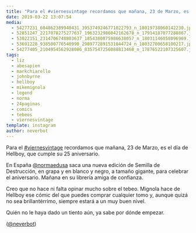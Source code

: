 ```yaml
---
title: "Para el #viernesvintage recordamos que mañana, 23 de Marzo, es el día de Hellboy, que cumple su 25 aniversario"
date: 2019-03-22 13:07:54
media: 
  - 54277231_604862389940431_3953749246771022793_n_18019738060142230.jpg
  - 52851247_2217078275277637_1963232986042162678_n_17914187077288867.jpg
  - 53022151_2314706748803637_1854380875986638057_n_18031146058096969.jpg
  - 53691228_938500776540990_2989772891531044724_n_18032700658100217.jpg
  - 54277405_2104954562928086_8357547256088813468_n_17876522107325607.jpg
tags: 
  - liz
  - abesapien
  - markchiarello
  - johnbyrne
  - hellboy
  - mikemignola
  - legend
  - norma
  - 24paginas
  - comics
  - tebeos
  - viernesvintage
template: instagram
author: neverbot
---
```


Para el [#viernesvintage](/tags/viernesvintage) recordamos que mañana, 23 de Marzo, es el día de Hellboy, que cumple su 25 aniversario.

En España [@normaedusa](https://instagram.com/normaedusa) saca una nueva edición de Semilla de Destrucción, en grapa y en blanco y negro, a tamaño gigante, para celebrar el aniversario. Mañana en su librería amiga de confianza.

Creo que no hace ni falta opinar mucho sobre el tebeo. Mignola hace de Hellboy ese cómic del que puedes comprar cualquier tomo y, aunque quizá no sea brillantérrimo, siempre estará a un muy buen nivel.

Quién no le haya dado un tiento aún, ya sabe por dónde empezar.

([@neverbot](https://instagram.com/neverbot))
